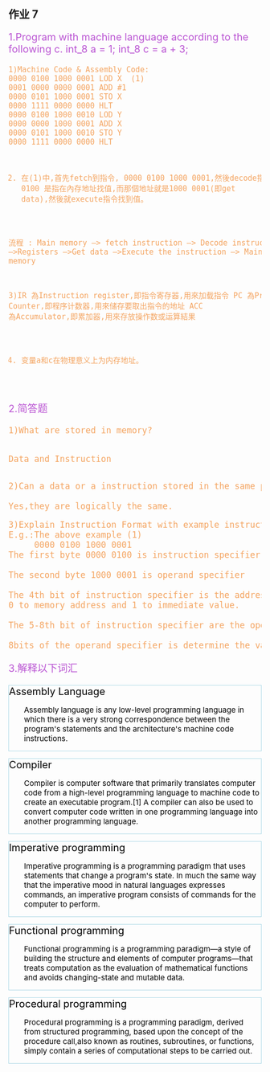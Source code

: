 ## 作业 7

<p style="color:#BA55D3; font-size:20px">
1.Program with machine language according to the 
following c.
int_8 a = 1;
int_8 c = a + 3;</p>
<pre style="color:#F4A460; font-size:15px">1)Machine Code & Assembly Code:
0000 0100 1000 0001 LOD X  (1)
0001 0000 0000 0001 ADD #1 
0000 0101 1000 0001 STO X 
0000 1111 0000 0000 HLT    
0000 0100 1000 0010 LOD Y
0000 0000 1000 0001 ADD X
0000 0101 1000 0010 STO Y
0000 1111 0000 0000 HLT 

2) 在(1)中,首先fetch到指令, 0000 0100 1000 0001,然後decode指令 0000 0100 是指在內存地址找值,而那個地址就是1000 0001(即get data),然後就execute指令找到值。

流程 : Main memory –> fetch instruction –> Decode instruction –>Registers –>Get data –>Execute the instruction –> Main memory

3)IR 為Instruction register,即指令寄存器,用來加载指令 
  PC 為Program Counter,即程序计数器,用來储存要取出指令的地址
  ACC 為Accumulator,即累加器,用來存放操作数或运算結果

4) 变量a和c在物理意义上为内存地址。
</pre>

<p style="color:#BA55D3;
font-size:20px">2.简答题</p>
<pre style="color:#F4A460;
font-size:17px">1)What are stored in memory?

Data and Instruction</pre>
<pre style="color:#F4A460;
font-size:17px">2)Can a data or a instruction stored in the same place?

Yes,they are logically the same.</pre>

<pre style="color:#F4A460;
font-size:17px">3)Explain Instruction Format with example instructions.
E.g.:The above example (1)
     0000 0100 1000 0001
The first byte 0000 0100 is instruction specifier.

The second byte 1000 0001 is operand specifier

The 4th bit of instruction specifier is the addressing-mode specifier,it decides what the operand specifier is,
0 to memory address and 1 to immediate value.

The 5-8th bit of instruction specifier are the operation code,in the example 0100 is represented to LOAD.

8bits of the operand specifier is determine the value or Address of memory.</pre>

<p style="color:#BA55D3;
font-size:20px">3.解释以下词汇</p>
<div style="color:black; border:1px solid lightblue;font-size:20px;">
Assembly Language
<p style="padding-left:30px;font-size:15px">Assembly language is any low-level programming language in which there is a very strong correspondence between the program's statements and the architecture's machine code instructions.</p></div>
<p></p>
<div style="color:black; border:1px solid lightblue;font-size:20px;">Compiler
<p style="padding-left:30px;font-size:15px">Compiler is computer software that primarily translates computer code from a high-level programming language to machine code to create an executable program.[1] A compiler can also be used to convert computer code written in one programming language into another programming language.</p></div>
<p></p>
<div style="color:black; border:1px solid lightblue;font-size:20px;">
Imperative programming
<p style="padding-left:30px;font-size:15px">Imperative programming is a programming paradigm that uses statements that change a program's state. In much the same way that the imperative mood in natural languages expresses commands, an imperative program consists of commands for the computer to perform.</p></div>
<p></p>
<div style="color:black; border:1px solid lightblue;font-size:20px;">Functional programming
<p style="padding-left:30px;font-size:15px">Functional programming is a programming paradigm—a style of building the structure and elements of computer programs—that treats computation as the evaluation of mathematical functions and avoids changing-state and mutable data.</p></div>
<p></p>
<div style="color:black; border:1px solid lightblue;font-size:20px;">Procedural programming
<p style="padding-left:30px;font-size:15px">Procedural programming is a programming paradigm, derived from structured programming, based upon the concept of the procedure call,also known as routines, subroutines, or functions, simply contain a series of computational steps to be carried out.</p></div>

